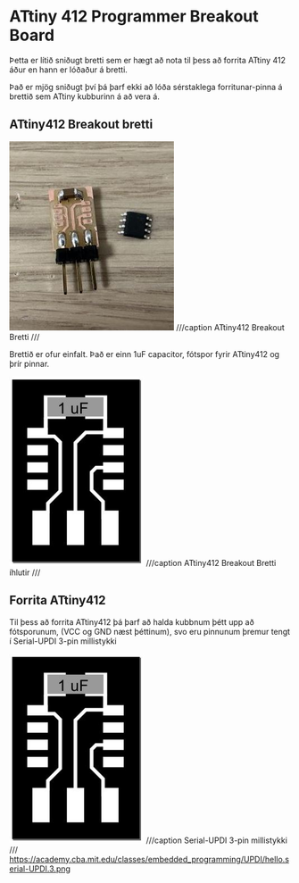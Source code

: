 # ATtiny 412 Programmer Breakout Board

Þetta er lítið sniðugt bretti sem er hægt að nota til þess að forrita ATtiny 412 áður en hann er lóðaður á bretti.

Það er mjög sniðugt því þá þarf ekki að lóða sérstaklega forritunar-pinna á brettið sem ATtiny kubburinn á að vera á.

## ATtiny412 Breakout bretti
![Breakout board](../assets/img/ATtiny412BreakoutBoard/412BreakoutBoard.jpeg)
///caption
ATtiny412 Breakout Bretti
///

Brettið er ofur einfalt. Það er einn 1uF capacitor, fótspor fyrir ATtiny412 og þrír pinnar.

![Breakout board components](../assets/img/ATtiny412BreakoutBoard/412BreakoutBoardInkscape.jpeg)
///caption
ATtiny412 Breakout Bretti íhlutir
///

## Forrita ATtiny412

Til þess að forrita ATtiny412 þá þarf að halda kubbnum þétt upp að fótsporunum, (VCC og GND næst þéttinum), svo eru pinnunum þremur tengt í Serial-UPDI 3-pin millistykki

![Serial-UPDI 3-pin millistykki](../assets/img/ATtiny412BreakoutBoard/412BreakoutBoardInkscape.jpeg)
///caption
Serial-UPDI 3-pin millistykki
///
 https://academy.cba.mit.edu/classes/embedded_programming/UPDI/hello.serial-UPDI.3.png